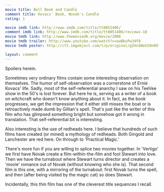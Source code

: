 ```yaml
---
movie title: Bell Book and Candle
comment title: Kovacs' Book, Novak's Candle
rating: 1

movie imdb link: http://www.imdb.com/title/tt0051406/
comment imdb link: http://www.imdb.com/title/tt0051406/reviews-18
movie tmdb link: http://www.themoviedb.org/movie/2006
movie tmdb trailer: http://www.youtube.com/watch?v=owBbuPw3df8
movie tmdb poster: http://cf2.imgobject.com/t/p/original/gIHcGNeU10n0UfwV8tob0uXW0eF.jpg

layout: comment
---
```


Spoilers herein.

Sometimes very ordinary films contain some interesting observation on themselves. The humor of self-observation was a cornerstone of Ernie Kovacs' life. Sadly, most of the self-referential anarchy I saw on his TeeVee show in the 50's is lost forever. But here he is, serving as a writer of a book on witchcraft who doesn't know anything about it. In fact, as the book progresses, we get the impression that it either still misses the boat or is retroactively made dumb by Gillian's spell. That's just like the writer of this film who has glimpsed something bright but somehow got it wrong in translation. That self-referential bit is interesting.

Also interesting is the use of redheads here. I believe that hundreds of such films have created (or mined) a mythology of redheads. Both Gingold and Lanchester are red here. On through to 'Practical Magic.'

There's more fun if you are willing to splice two movies together. In 'Vertigo' we first have Novak create a film-within-the-film and fool Stewart into love. Then we have the turnabout where Stewart turns director and creates a 'movie' romance out of Novak (without knowing who she is). That second film is this one, with a mirroring of the turnabout: first Novak turns the spell, and then (after being visited by the magic cat) so does Stewart.

Incidentally, this thin film has one of the cleverest title sequences I recall.
